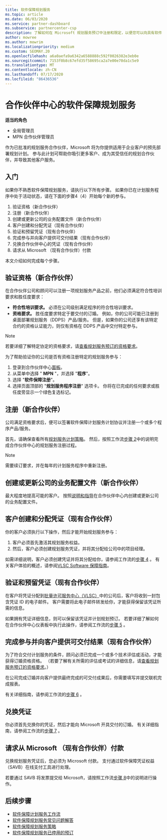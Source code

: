 ```yaml
---
title: 软件保障规划服务
ms.topic: article
ms.date: 06/03/2020
ms.service: partner-dashboard
ms.subservice: partnercenter-csp
description: 了解如何在 Microsoft 规划服务预订中注册和限定，以便您可以向具有软件保障的客户提供培训和其他服务。
author: mowree
ms.author: mowrim
ms.localizationpriority: medium
ms.custom: SEOMAY.20
ms.openlocfilehash: a6a0aefa9a6342a6588888c592f0026382e3eb0e
ms.sourcegitcommit: 7153f0b8c67efd35f58695ca2a7e00e70da1c5e9
ms.translationtype: MT
ms.contentlocale: zh-CN
ms.lasthandoff: 07/17/2020
ms.locfileid: "86436536"
---
```

# <a name="software-assurance-planning-services-in-partner-center"></a>合作伙伴中心的软件保障规划服务

**适当的角色**

- 全局管理员
- MPN 合作伙伴管理员

作为已批准的规划服务合作伙伴，Microsoft 将为你提供适用于企业客户的预先部署规划计划。 参与此计划可帮助你吸引更多客户、成为其受信任的规划合作伙伴，并导致其他客户服务。

## <a name="get-started"></a>入门

如果你不熟悉软件保障规划服务，请执行以下所有步骤。 如果你已在计划服务程序中处于活动状态，请在下面的步骤4（4）开始每个新的参与。

1. 验证资格（新合作伙伴）
2. 注册（新合作伙伴）
3. 创建或更新公司的业务配置文件（新合作伙伴）
4. 客户创建和分配凭证（现有合作伙伴）
5. 验证和预留凭证（现有合作伙伴）
6. 完成参与并向客户提供可交付结果（现有合作伙伴）
7. 兑换合作伙伴中心的凭证（现有合作伙伴）
8. 请求从 Microsoft （现有合作伙伴）付款

本文介绍如何完成每个步骤。

## <a name="verify-eligibility-new-partners"></a>验证资格（新合作伙伴）

在合作伙伴公司和顾问可以注册一项规划服务产品之前，他们必须满足符合性培训要求和胜任度要求：

- **符合性培训要求。** 必须在公司级别满足程序的符合性培训要求。
- **资格要求。** 胜任度要求特定于要交付的订婚。 例如，你的公司可能已注册到桌面部署规划服务（DDPS）产品/服务。 但是，如果你的公司还享有该特定合约的资格认证能力，则仅有资格在 DDPS 产品中交付特定参与。

>[!NOTE]
> 若要详细了解特定协定的资格要求，请[查看规划服务预订的资格要求](software-assurance-dps-requirements.md)。

为了帮助验证你的公司是否有资格注册特定的规划服务参与：

1. 登录到合作伙伴中心[面板](https://partner.microsoft.com/dashboard/home)。
2. 从菜单中选择 " **MPN** "，并选择 "**程序**"。
3. 选择 "**软件保障注册**"。
4. 选择页面顶部的 "**规划服务程序注册**" 选项卡。 你将在已完成的任何要求或胜任度旁显示一个绿色复选标记。

## <a name="enroll-new-partners"></a>注册（新合作伙伴）

公司满足资格要求后，便可以签署软件保障计划服务计划协议并注册一个或多个程序产品/服务。

首先，请确保查看所有[规划服务计划策略](https://go.microsoft.com/fwlink/?linkid=2115984)。 然后，按照工作流[步骤 2](https://go.microsoft.com/fwlink/?linkid=2115983)中的说明完成合作伙伴中心的规划服务注册过程。

>[!NOTE]
> 需要续订要求，并在每年的计划服务程序中重新注册。

## <a name="create-or-update-your-companys-business-profile-new-partners"></a>创建或更新公司的业务配置文件（新合作伙伴）

最大程度地提高可能的客户。 按照[说明和指导](https://docs.microsoft.com/partner-center/create-a-marketing-profile)在合作伙伴中心内创建或更新公司的业务配置文件。

## <a name="customer-creates-and-assigns-voucher-existing-partners"></a>客户创建和分配凭证（现有合作伙伴）

你的客户必须执行以下操作，然后才能开始规划服务参与：

1. 客户必须首先激活其规划服务权益。
2. 然后，客户必须创建规划服务凭证，并将其分配给公司中的项目经理。

如需详细说明，客户必须创建凭证并将其分配给你，请参阅工作流的[步骤 4](https://go.microsoft.com/fwlink/?linkid=2115983) 。 有关客户体验的概述，请参阅[VLSC Software 保障指南](https://download.microsoft.com/download/A/7/D/A7D04694-1B1E-4B18-918F-0EDCD43BA2E5/VLSC-Software-Assurance-Guide_en-US.pdf)。

## <a name="validate-and-reserve-voucher-existing-partners"></a>验证和预留凭证（现有合作伙伴）

在客户将凭证分配到[批量许可服务中心（VLSC）](https://www.microsoft.com/Licensing/servicecenter/default.aspx)中的公司后，客户将收到一封包含凭证 ID 的电子邮件。 客户需要将此电子邮件转发给你，才能获得保留该凭证所需的信息。

如果拥有凭证详细信息，则可以保留该凭证并计划规划预订。 若要详细了解如何在合作伙伴中心仪表板中执行此操作，请参阅工作流的[步骤 5](https://go.microsoft.com/fwlink/?linkid=2115983) 。

## <a name="complete-engagement-and-provide-deliverables-to-your-customer-existing-partners"></a>完成参与并向客户提供可交付结果（现有合作伙伴）

为了符合交付计划服务的条件，顾问必须已完成一个或多个技术评估或活动，才能获得订婚资格资格。 （若要了解有关所需的评估或考试的详细信息，请[查看规划服务预订的资格要求](software-assurance-dps-requirements.md)。）

在公司完成订婚并向客户提供最终完成的可交付成果后，你需要填写并提交联机完成报表。

有关详细指南，请参阅工作流的[步骤 6](https://go.microsoft.com/fwlink/?linkid=2115983) 。

## <a name="redeem-voucher"></a>兑换凭证

你必须首先兑换你的凭证，然后才能向 Microsoft 开具交付的订婚。 有关详细指南，请参阅工作流的[步骤 7](https://go.microsoft.com/fwlink/?linkid=2115983) 。

## <a name="request-payment-from-microsoft-existing-partners"></a>请求从 Microsoft （现有合作伙伴）付款

兑换规划服务凭证后，您必须为 Microsoft 付款。 支付通过软件保障凭证权益（SAVB）在线支付工具进行处理。

若要通过 SAVB 将发票提交给 Microsoft，请按照工作流[步骤 8](https://go.microsoft.com/fwlink/?linkid=2115983)中的说明进行操作。

## <a name="next-steps"></a>后续步骤

- [软件保障计划服务工作流](https://go.microsoft.com/fwlink/?linkid=2115983)
- [软件保障规划服务常见问题解答](https://go.microsoft.com/fwlink/?linkid=2116077)
- [软件保障规划服务策略](https://go.microsoft.com/fwlink/?linkid=2115984)
- [软件保障规划服务已停用的预订](https://query.prod.cms.rt.microsoft.com/cms/api/am/binary/RE4sln9)
